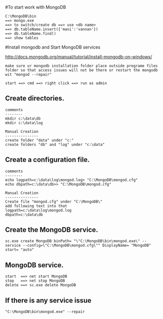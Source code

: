 #To start work with MongoDB


```
C:\MongoDB\bin
==> mongo.exe
==> to switch/create db ==> use <db name>
==> db.tableName.insert({'mani':'vannan'})
==> db.tableName.find()
==> show tables
```

#Install mongodb and Start MongoDB services

http://docs.mongodb.org/manual/tutorial/install-mongodb-on-windows/

```
make sure ur mongodb installation folder place outside programe files folder so that access issues will not be there or restart the mongodb wit "mongod --repair"

start ==> cmd ==> right click ==> run as admin
```

Create directories.
------------------
```
comments
--------
mkdir c:\data\db
mkdir c:\data\log

Manual Creation
---------------
create folder "data" under "c:"
create folders "db" and "log" under "c:\data"
```

Create a configuration file.
----------------------------
```
comments
--------
echo logpath=c:\data\log\mongod.log> "C:\MongoDB\mongod.cfg"
echo dbpath=c:\data\db>> "C:\MongoDB\mongod.cfg"

Manual Creation
---------------
Create file "mongod.cfg" under "C:\MongoDB\"
add following text into that
logpath=c:\data\log\mongod.log
dbpath=c:\data\db
```


Create the MongoDB service.
---------------------------
```
sc.exe create MongoDB binPath= "\"C:\MongoDB\bin\mongod.exe\" --service --config=\"C:\MongoDB\mongod.cfg\"" DisplayName= "MongoDB" start= "auto"
```

MongoDB service.
--------------------------
```
start  ==> net start MongoDB
stop   ==> net stop MongoDB
delete ==> sc.exe delete MongoDB
```


If there is any service issue 
------------------------------
```
"C:\MongoDB\bin\mongod.exe" --repair
```
